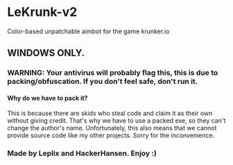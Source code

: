 # LeKrunk-v2
Color-based unpatchable aimbot for the game krunker.io

## WINDOWS ONLY. 

### WARNING: Your antivirus will probably flag this, this is due to packing/obfuscation. If you don't feel safe, don't run it. 

#### Why do we have to pack it? 

This is because there are skids who steal code and claim it as their own without giving credit. That's why we have to use a packed exe, so they can't change the author's name. Unfortunately, this also means that we cannot provide source code like my other projects. Sorry for the inconvenience. 

### Made by Leplix and HackerHansen. Enjoy :) 
